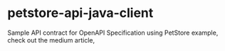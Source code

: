 # petstore-api-java-client

Sample API contract for OpenAPI Specification using PetStore example, check out the medium article, 

